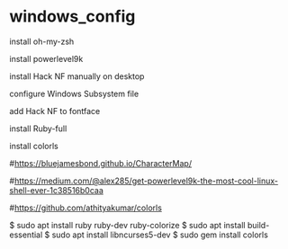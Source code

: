 # windows_config

install oh-my-zsh

install powerlevel9k

install Hack NF manually on desktop

configure Windows Subsystem file

add Hack NF to fontface

install Ruby-full

install colorls

#https://bluejamesbond.github.io/CharacterMap/

#https://medium.com/@alex285/get-powerlevel9k-the-most-cool-linux-shell-ever-1c38516b0caa

#https://github.com/athityakumar/colorls

$ sudo apt install ruby ruby-dev ruby-colorize
$ sudo apt install build-essential
$ sudo apt install libncurses5-dev
$ sudo gem install colorls
